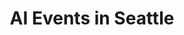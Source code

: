 ---
title: "AI Events in Seattle"
excerpt: ""
type: collection
heat: 9342

query: item.location contains 'Seattle'

topics:
  - AI

images:
  - url: https://upload.wikimedia.org/wikipedia/commons/thumb/a/ab/Downtown_Seattle_2.JPG/1200px-Downtown_Seattle_2.JPG
    width: 1200
    height: 900
    title: Seattle
---